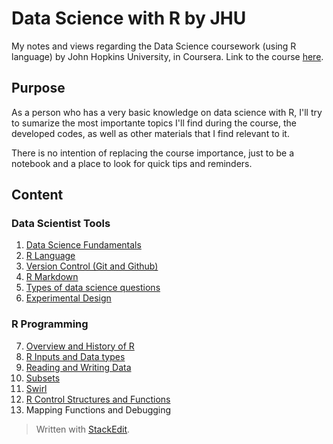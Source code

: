 # Data Science with R by JHU

My notes and views regarding the Data Science coursework (using R language) by John Hopkins University, in Coursera.
Link to the course [here](https://www.coursera.org/specializations/jhu-data-science).

## Purpose

As a person who has a very basic knowledge on data science with R, I'll try to sumarize the most importante topics I'll find during the course,  the developed codes, as well as other materials that I find relevant to it.

There is no intention of replacing the course importance, just to be a notebook and a place to look for quick tips and reminders. 

## Content

### Data Scientist Tools
1. [Data Science Fundamentals](https://github.com/cauabernardino/Data-Science-By-John-Hopkins/blob/master/01%20-%20Data%20Scientist%20Tools/Lesson%2001.md)
2. [R Language](https://github.com/cauabernardino/Data-Science-By-John-Hopkins/blob/master/01%20-%20Data%20Scientist%20Tools/Lesson%2002.md)
3. [Version Control (Git and Github)](https://github.com/cauabernardino/Data-Science-By-John-Hopkins/blob/master/01%20-%20Data%20Scientist%20Tools/Lesson%2003.md)
4. [R Markdown](https://github.com/cauabernardino/Data-Science-By-John-Hopkins/blob/master/01%20-%20Data%20Scientist%20Tools/Lesson%2004.md)
5. [Types of data science questions](https://github.com/cauabernardino/Data-Science-By-John-Hopkins/blob/master/01%20-%20Data%20Scientist%20Tools/Lesson%2005.md)
6. [Experimental Design](https://github.com/cauabernardino/Data-Science-By-John-Hopkins/blob/master/01%20-%20Data%20Scientist%20Tools/Lesson%2006.md)

### R Programming

7. [Overview and History of R](https://github.com/cauabernardino/Data-Science-By-John-Hopkins/blob/master/02%20-%20R%20Programming/Lesson%2007.md)
8. [R Inputs and Data types](https://github.com/cauabernardino/Data-Science-By-John-Hopkins/blob/master/02%20-%20R%20Programming/Lesson%2008.md)
9. [Reading and Writing Data](https://github.com/cauabernardino/Data-Science-By-John-Hopkins/blob/master/02%20-%20R%20Programming/Lesson%2009.md)
10. [Subsets](https://github.com/cauabernardino/Data-Science-By-John-Hopkins/blob/master/02%20-%20R%20Programming/Lesson%2010.md)
11. [Swirl](https://github.com/cauabernardino/Data-Science-By-John-Hopkins/blob/master/02%20-%20R%20Programming/Lesson%2011.md)
12. [R Control Structures and Functions](https://github.com/cauabernardino/Data-Science-By-John-Hopkins/blob/master/02%20-%20R%20Programming/Lesson%2012.md)
13. Mapping Functions and Debugging
> Written with [StackEdit](https://stackedit.io/).
<!--stackedit_data:
eyJoaXN0b3J5IjpbLTExNTc1NTY1NywxMTQzODUwNjUxLC0zMD
k5MjgwMiwtMTcwNTIxMTQzLDE1NzY0MzA4MjMsMTU0ODE1MzQx
NCwtMTYzNTUxNDIwNywtNTM1NDU0NTk5LC0yMTQzMzAyNDcsLT
c0NDAwMjE1NywtODI2ODYwMTg1LDEzMzAzNjY0NTQsLTk2NTUy
MDgxMSwtMTgwNTE0Mjc5NCw3ODg2OTE2ODZdfQ==
-->
